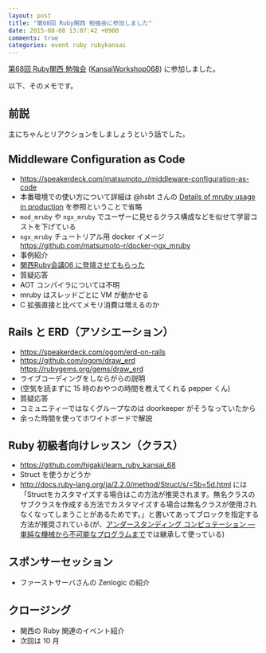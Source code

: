 ```yaml
---
layout: post
title: "第68回 Ruby関西 勉強会に参加しました"
date: 2015-08-08 13:07:42 +0900
comments: true
categories: event ruby rubykansai
---
```

[第68回 Ruby関西 勉強会](https://rubykansai.doorkeeper.jp/events/25693 "第68回 Ruby関西 勉強会")
([KansaiWorkshop068](https://github.com/rubykansai/workshops/wiki/Kansaiworkshop068 "KansaiWorkshop068"))
に参加しました。

<!--more-->

以下、そのメモです。

## 前説

主にちゃんとリアクションをしましょうという話でした。

## Middleware Configuration as Code

- https://speakerdeck.com/matsumoto_r/middleware-configuration-as-code
- 本番環境での使い方について詳細は @hsbt さんの [Details of mruby usage in production](http://www.slideshare.net/hsbt/middleware-as-code-with-mruby) を参照ということで省略
- `mod_mruby` や `ngx_mruby` でユーザーに見せるクラス構成などを似せて学習コストを下げている
- `ngx_mruby` チュートリアル用 docker イメージ https://github.com/matsumoto-r/docker-ngx_mruby
- 事例紹介
- [関西Ruby会議06 に登壇させてもらった](http://harasou.github.io/2015/07/15/%E9%96%A2%E8%A5%BFRuby%E4%BC%9A%E8%AD%B006-%E3%81%AB%E7%99%BB%E5%A3%87%E3%81%95%E3%81%9B%E3%81%A6%E3%82%82%E3%82%89%E3%81%A3%E3%81%9F/ "関西Ruby会議06 に登壇させてもらった")
- 質疑応答
- AOT コンパイラについては不明
- mruby はスレッドごとに VM が動かせる
- C 拡張直接と比べてメモリ消費は増えるのか

## Rails と ERD（アソシエーション）

- https://speakerdeck.com/ogom/erd-on-rails
- https://github.com/ogom/draw_erd https://rubygems.org/gems/draw_erd
- ライブコーディングをしならがらの説明
- (空気を読まずに 15 時のおやつの時間を教えてくれる pepper くん)
- 質疑応答
- コミュニティーではなくグループなのは doorkeeper がそうなっていたから
- 余った時間を使ってホワイトボードで解説

## Ruby 初級者向けレッスン（クラス）

- https://github.com/higaki/learn_ruby_kansai_68
- Struct を使うかどうか
- http://docs.ruby-lang.org/ja/2.2.0/method/Struct/s/=5b=5d.html には「Structをカスタマイズする場合はこの方法が推奨されます。無名クラスのサブクラスを作成する方法でカスタマイズする場合は無名クラスが使用されなくなってしまうことがあるためです。」と書いてあってブロックを指定する方法が推奨されている(が、<a href="http://www.amazon.co.jp/gp/product/487311697X/ref=as_li_ss_tl?ie=UTF8&amp;camp=247&amp;creative=7399&amp;creativeASIN=487311697X&amp;linkCode=as2&amp;tag=znz-22">アンダースタンディング コンピュテーション ―単純な機械から不可能なプログラムまで</a><img src="http://ir-jp.amazon-adsystem.com/e/ir?t=znz-22&amp;l=as2&amp;o=9&amp;a=487311697X" width="1" height="1" border="0" alt="" style="border:none !important; margin:0px !important;" />では継承して使っている)


## スポンサーセッション

- ファーストサーバさんの Zenlogic の紹介

## クロージング

- 関西の Ruby 関連のイベント紹介
- 次回は 10 月

